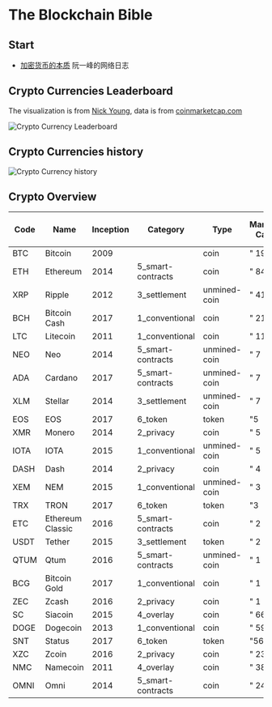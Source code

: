 # The Blockchain Bible

## Start

- [加密货币的本质](http://www.ruanyifeng.com/blog/2018/01/cryptocurrency-tutorial.html) 阮一峰的网络日志

## Crypto Currencies Leaderboard

The visualization is from [Nick Young](https://github.com/nickwb/cryptographic), data is from [coinmarketcap.com](https://coinmarketcap.com/)

![Crypto Currency Leaderboard](https://raw.githubusercontent.com/the-blockchain-bible/readme/master/assets/cryptocurrency.png)

## Crypto Currencies history

![Crypto Currency history](https://raw.githubusercontent.com/the-blockchain-bible/readme/master/assets/cryptocurrency-history.png)

## Crypto Overview

|Code|Name|Inception|Category|Type|Market Cap|30 Day Trade Volume|Hard-Fork Of|Similar To|
|---|---|---|---|---|---|---|---|---|
|BTC|Bitcoin|2009||coin|" 193|568|749|882 "|" 229|698|043|904 "|||
|ETH|Ethereum|2014|5_smart-contracts|coin|" 84|542|580|997 "|" 75|514|409|344 "|||
|XRP|Ripple|2012|3_settlement|unmined-coin|" 41|183|376|390 "|" 32|413|210|864 "|||
|BCH|Bitcoin Cash|2017|1_conventional|coin|" 21|754|149|641 "|" 18|812|261|568 "|BTC|BCG|
|LTC|Litecoin|2011|1_conventional|coin|" 11|771|132|483 "|" 28|142|153|088 "||DOGE|
|NEO|Neo|2014|5_smart-contracts|unmined-coin|" 7|586|085|000 "|" 8|095|726|112 "||ADA|
|ADA|Cardano|2017|5_smart-contracts|unmined-coin|" 7|684|861|489 "|" 9|368|656|344 "||NEO|
|XLM|Stellar|2014|3_settlement|unmined-coin|" 7|157|358|020 "|" 3|419|360|608 "|||
|EOS|EOS|2017|6_token|token|"5|784|167|929"|" 11|227|225|152 "|||
|XMR|Monero|2014|2_privacy|coin|" 5|807|763|895 "|" 2|483|692|392 "|||
|IOTA|IOTA|2015|1_conventional|unmined-coin|" 5|205|420|928 "|" 1|470|326|186 "|||
|DASH|Dash|2014|2_privacy|coin|" 4|884|011|655 "|" 2|858|839|992 "|||
|XEM|NEM|2015|1_conventional|unmined-coin|" 3|089|745|000 "|" 1|418|048|644 "|||
|TRX|TRON|2017|6_token|token|"3|064|095|888"|" 7|323|115|216 "|||
|ETC|Ethereum Classic|2016|5_smart-contracts|coin|" 2|933|481|405 "|" 17|998|980|880 "|ETH||
|USDT|Tether|2015|3_settlement|token|" 2|211|733|207 "|" 80|830|054|912 "|||
|QTUM|Qtum|2016|5_smart-contracts|unmined-coin|" 1|962|409|535 "|" 6|572|372|840 "|||
|BCG|Bitcoin Gold|2017|1_conventional|coin|" 1|870|898|525 "|" 1|382|252|905 "|BTC|BCH|
|ZEC|Zcash|2016|2_privacy|coin|" 1|362|590|878 "|" 2|331|907|368 "||XZC|
|SC|Siacoin|2015|4_overlay|coin|" 662|771|425 "|" 529|114|431 "|||
|DOGE|Dogecoin|2013|1_conventional|coin|" 599|985|376 "|" 611|808|420 "||LTC|
|SNT|Status|2017|6_token|token|"562|697|300"|" 4|267|999|060 "|||
|XZC|Zcoin|2016|2_privacy|coin|" 231|943|050 "|" 155|932|876 "||ZEC|
|NMC|Namecoin|2011|4_overlay|coin|" 38|938|727 "|" 5|791|598 "|||
|OMNI|Omni|2014|5_smart-contracts|coin|" 24|872|245 "|" 12|408|747 "|||